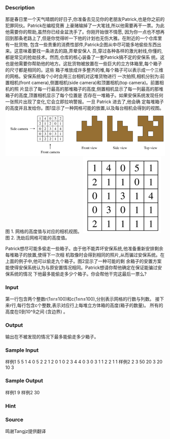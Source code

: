 
### Description
那是春日里一个天气晴朗的好日子,你准备去见见你的老朋友Patrick,也是你之前的犯罪同伙。Patrick在编程竞赛
上豪赌输掉了一大笔钱,所以他需要再干一票。为此他需要你的帮助,虽然你已经金盆洗手了。你刚开始很不情愿,
因为你一点也不想再回到那条老路上了,但是你觉得听一下他的计划也无伤大雅。在附近的一个仓库里有一批货物,
包含一些贵重的消费性部件,Patrick企图从中尽可能多地偷些东西出来。这意味着要找一条进去的路,弄晕安保人
员,穿过各种各样的激光射线,你懂的,都是常见的抢劫技术。然而,仓库的核心装备了一套Patrick搞不定的安保系
统。这也是他需要你帮助他的地方。这批货物被放置在一些巨大的立方体箱里,每个箱子的尺寸都是相同的。这些
箱子堆放成许多整齐的堆,每个箱子可以表示成一个三维的网格。安保系统每个小时会用三台相机对这堆货物进行
一次拍照,相机分别为:前置相机(front camera),侧置相机(side camera)和顶置相机(top camera)。前置相机的照
片显示了每一行最高的那堆箱子的高度,侧置相机显示了每一列最高的那堆箱子的高度,顶置相机显示了每个位置是
否存在一堆箱子。如果安保系统发现任何一张照片出现了变化,它会立即拉响警报。一旦 Patrick 进去了,他会确
定每堆箱子的高度并且发给你。图1显示了一种网格可能的放置,以及每台相机会得到的视图。
![](/JudgeOnline/upload/201708/22.png)
图 1. 网格的高度值与对应的相机视图。
![](/JudgeOnline/upload/201708/33.png)
图 2. 洗劫后网格可能的高度值。

Patrick想尽可能多偷走一些箱子。由于他不能弄坏安保系统,他准备重新安排剩余每堆箱子的放置,使得下一次相
机取像时会得到相同的照片,从而骗过安保系统。在上面的例子中,他可以偷走九个箱子。图2显示了一种可能的剩
余箱子的安置方案能使得安保系统认为与原安置情况相同。Patrick想请你帮他确定在保证能骗过安保系统的情况
下他最多能偷走多少个箱子。你会帮他干完这最后一票么?
### Input
第一行包含两个整数r(1≤r≤100)和c(1≤n≤100),分别表示网格的行数与列数。
接下来r行,每行包含c个整数,表示对应行上每堆立方体箱的高度(箱子的数量)。
所有的高度在0到10^9之间 (含边界) 。
### Output
输出在不被发现的情况下最多能偷走多少箱子。
### Sample Input
样例1
5 5
1 4 0 5 2
2 1 2 0 1
0 2 3 4 4
0 3 0 3 1
1 2 2 1 1
样例2
2 3
50 20 3
20 10 3
### Sample Output
样例1
9
样例2
30
### Hint

### Source
鸣谢Tangjz提供翻译
